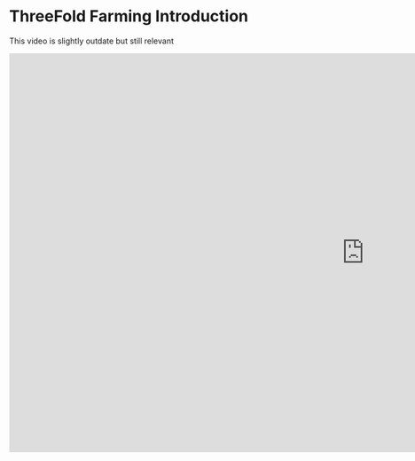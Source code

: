 # ThreeFold Farming Introduction

This video is slightly outdate but still relevant

<iframe width="1280" height="720" src="https://www.youtube.com/embed/x14NhkUhxUE" frameborder="0" allow="accelerometer; autoplay; encrypted-media; gyroscope; picture-in-picture" allowfullscreen></iframe>